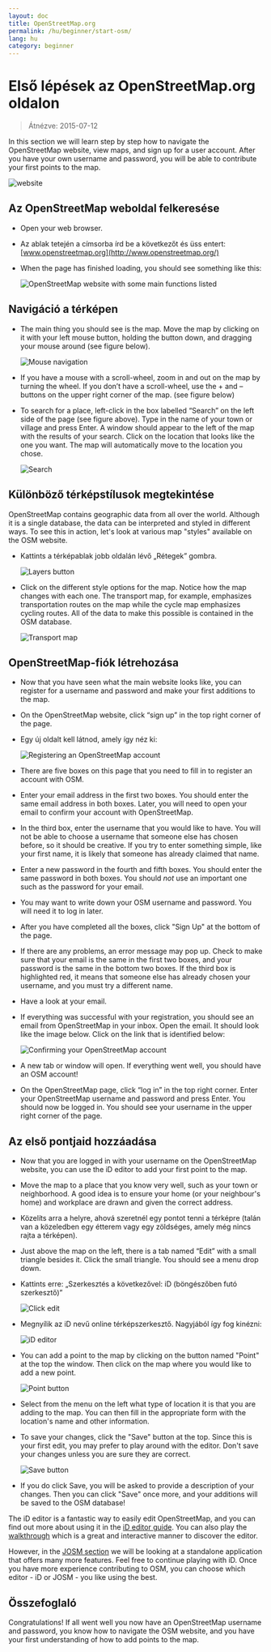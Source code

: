 ```yaml
---
layout: doc
title: OpenStreetMap.org
permalink: /hu/beginner/start-osm/
lang: hu
category: beginner
---
```


Első lépések az OpenStreetMap.org oldalon
====================================

> Átnézve: 2015-07-12  

In this section we will learn step by step how to navigate the OpenStreetMap website, view maps, and sign up for a user account. After you have your own username and password, you will be able to contribute your first points to the map.

![website][]

Az OpenStreetMap weboldal felkeresése
-------------------------------

-   Open your web browser.
-   Az ablak tetején a címsorba írd be a következőt és üss entert:
    [www.openstreetmap.org](http://www.openstreetmap.org/)
-   When the page has finished loading, you should see something like this:

    ![OpenStreetMap website with some main functions listed][]

Navigáció a térképen
----------------

-   The main thing you should see is the map. Move the map by clicking on it with your left mouse button, holding the button down, and dragging your mouse around (see figure below).

    ![Mouse navigation][]

-   If you have a mouse with a scroll-wheel, zoom in and out on the map by turning the wheel. If you don’t have a scroll-wheel, use the + and – buttons on the upper right corner of the map. (see figure below)
-   To search for a place, left-click in the box labelled “Search” on the left side of the page (see figure above). Type in the name of your town or village and press Enter. A window should appear to the left of the map with the results of your search. Click on the location that looks like the one you want. The map will automatically move to the location you chose.

    ![Search][]
   

Különböző térképstílusok megtekintése
------------------------

OpenStreetMap contains geographic data from all over the world. Although it is a single database, the data can be interpreted and styled in different ways. To see this in action, let's look at various map "styles" available on the OSM website.

-   Kattints a térképablak jobb oldalán lévő „Rétegek” gombra.

    ![Layers button][]

-   Click on the different style options for the map. Notice how the map changes with each one. The transport map, for example, emphasizes transportation routes on the map while the cycle map emphasizes cycling routes. All of the data to make this possible is contained in the OSM database.

    ![Transport map][]

OpenStreetMap-fiók létrehozása
-------------------------------

-   Now that you have seen what the main website looks like, you can register for a username and password and make your first additions to the map.
-   On the OpenStreetMap website, click “sign up” in the top right corner of the page.
-   Egy új oldalt kell látnod, amely így néz ki:

    ![Registering an OpenStreetMap account][]

-   There are five boxes on this page that you need to fill in to register an account with OSM.
-   Enter your email address in the first two boxes. You should enter the same email address in both boxes. Later, you will need to open your email to confirm your account with OpenStreetMap.
-   In the third box, enter the username that you would like to have.  You will not be able to choose a username that someone else has chosen before, so it should be creative. If you try to enter something simple, like your first name, it is likely that someone has already claimed that name.
-   Enter a new password in the fourth and fifth boxes. You should enter the same password in both boxes. You should *not* use an important one such as the password for your email.
-   You may want to write down your OSM username and password. You will need it to log in later.
-   After you have completed all the boxes, click "Sign Up" at the bottom of the page.
-   If there are any problems, an error message may pop up. Check to make sure that your email is the same in the first two boxes, and your password is the same in the bottom two boxes. If the third box is highlighted red, it means that someone else has already chosen your username, and you must try a different name.
-   Have a look at your email.
-   If everything was successful with your registration, you should see an email from OpenStreetMap in your inbox. Open the email. It should look like the image below. Click on the link that is identified below:

    ![Confirming your OpenStreetMap account][]

-   A new tab or window will open. If everything went well, you should have an OSM account!
-   On the OpenStreetMap page, click “log in” in the top right corner.  Enter your OpenStreetMap username and password and press Enter. You should now be logged in. You should see your username in the upper right corner of the page.

Az első pontjaid hozzáadása
------------------------

-   Now that you are logged in with your username on the OpenStreetMap website, you can use the iD editor to add your first point to the map.
-   Move the map to a place that you know very well, such as your town or neighborhood. A good idea is to ensure your home (or your neighbour's home) and workplace are drawn and given the correct address. 
-   Közelíts arra a helyre, ahová szeretnél egy pontot tenni a térképre (talán van a közeledben egy étterem vagy egy zöldséges, amely még nincs rajta a térképen).
-   Just above the map on the left, there is a tab named “Edit” with a small triangle besides it. Click the small triangle. You should see a menu drop down.
-   Kattints erre: „Szerkesztés a következővel: iD (böngészőben futó szerkesztő)”

    ![Click edit][]

-   Megnyílik az iD nevű online térképszerkesztő. Nagyjából így fog kinézni:

    ![iD editor][]

-   You can add a point to the map by clicking on the button named "Point" at the top the window. Then click on the map where you would like to add a new point.

    ![Point button][]    

-   Select from the menu on the left what type of location it is that you are adding to the map. You can then fill in the appropriate form with the location's name and other information.
-   To save your changes, click the "Save" button at the top. Since this is your first edit, you may prefer to play around with the editor. Don't save your changes unless you are sure they are correct.

    ![Save button][]    

-   If you do click Save, you will be asked to provide a description of your changes.  Then you can click "Save" once more, and your additions will be saved to the OSM database!


The iD editor is a fantastic way to easily edit OpenStreetMap, and you can find out more about using it in the [iD editor guide](/en/beginner/id-editor/).  You can also play the [walkthrough](http://www.openstreetmap.org/edit?editor=id#walkthrough=true) which is a great and interactive manner to discover the editor.

However, in the [JOSM section](/en/josm/) we will be looking at a standalone application that offers many more features.  Feel free to continue playing with iD. Once you have more experience contributing to OSM, you can choose which editor - iD or JOSM - you like using the best.

Összefoglaló
-------

Congratulations! If all went well you now have an OpenStreetMap username and password, you know how to navigate the OSM website, and you have your first understanding of how to add points to the map.



[website]: /images/beginner/start-osm_website.png
[OpenStreetMap website with some main functions listed]: /images/beginner/osm-website-main-functions.png
[Mouse navigation]: /images/beginner/mouse-navigation.png
[Search]: /images/beginner/search.png
[Layers button]: /images/beginner/layers.png
[Transport map]: /images/beginner/transport-map.png
[Registering an OpenStreetMap account]: /images/beginner/registering-account.png
[Confirming your OpenStreetMap account]: /images/beginner/confirming-account.png
[Click edit]: /images/beginner/click-edit.png
[iD editor]: /images/beginner/id-editor.png
[Point button]: /images/beginner/point-button.png
[Save button]: /images/beginner/save-button.png